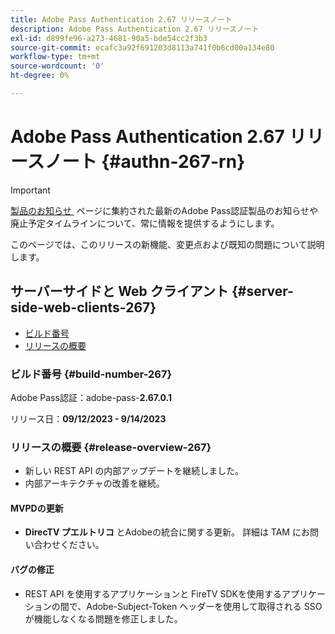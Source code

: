 ```yaml
---
title: Adobe Pass Authentication 2.67 リリースノート
description: Adobe Pass Authentication 2.67 リリースノート
exl-id: d899fe96-a273-4681-90a5-bde54cc2f3b3
source-git-commit: ecafc3a92f691203d8113a741f0b6cd00a134e80
workflow-type: tm+mt
source-wordcount: '0'
ht-degree: 0%

---
```


# Adobe Pass Authentication 2.67 リリースノート {#authn-267-rn}

>[!IMPORTANT]
>
> [&#x200B; 製品のお知らせ &#x200B;](/help/authentication/product-announcements.md) ページに集約された最新のAdobe Pass認証製品のお知らせや廃止予定タイムラインについて、常に情報を提供するようにします。

このページでは、このリリースの新機能、変更点および既知の問題について説明します。

## サーバーサイドと Web クライアント {#server-side-web-clients-267}

* [ビルド番号](#build-number-267)
* [リリースの概要](#release-overview-267)

### ビルド番号 {#build-number-267}

Adobe Pass認証：adobe-pass-**2.67.0.1**

リリース日：**09/12/2023 - 9/14/2023**

### リリースの概要 {#release-overview-267}

* 新しい REST API の内部アップデートを継続しました。
* 内部アーキテクチャの改善を継続。

#### MVPDの更新

* **DirecTV プエルトリコ** とAdobeの統合に関する更新。 詳細は TAM にお問い合わせください。

#### バグの修正

* REST API を使用するアプリケーションと FireTV SDKを使用するアプリケーションの間で、Adobe-Subject-Token ヘッダーを使用して取得される SSO が機能しなくなる問題を修正しました。
